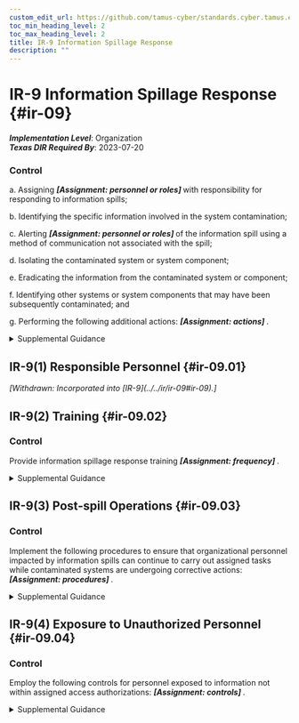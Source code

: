 ```yaml
---
custom_edit_url: https://github.com/tamus-cyber/standards.cyber.tamus.edu/tree/main/static/content/tamus.edu/TAMUS_profile.xml
toc_min_heading_level: 2
toc_max_heading_level: 2
title: IR-9 Information Spillage Response
description: ""
---
```


# IR-9 Information Spillage Response {#ir-09}

_**Implementation Level**_: Organization\
_**Texas DIR Required By**_: 2023-07-20

### Control

a. Assigning <strong> <em>[Assignment: personnel or roles]</em> </strong> with responsibility for responding to information spills;

b. Identifying the specific information involved in the system contamination;

c. Alerting <strong> <em>[Assignment: personnel or roles]</em> </strong> of the information spill using a method of communication not associated with the spill;

d. Isolating the contaminated system or system component;

e. Eradicating the information from the contaminated system or component;

f. Identifying other systems or system components that may have been subsequently contaminated; and

g. Performing the following additional actions: <strong> <em>[Assignment: actions]</em> </strong>.

<details>
  <summary>Supplemental Guidance</summary>

Information spillage refers to instances where information is placed on systems that are not authorized to process such information. Information spills occur when information that is thought to be a certain classification or impact level is transmitted to a system and subsequently is determined to be of a higher classification or impact level. At that point, corrective action is required. The nature of the response is based on the classification or impact level of the spilled information, the security capabilities of the system, the specific nature of the contaminated storage media, and the access authorizations of individuals with authorized access to the contaminated system. The methods used to communicate information about the spill after the fact do not involve methods directly associated with the actual spill to minimize the risk of further spreading the contamination before such contamination is isolated and eradicated.

</details>

## IR-9(1) Responsible Personnel {#ir-09.01}

<prop xmlns="http://csrc.nist.gov/ns/oscal/1.0" name="status" value="withdrawn">
               <em>[Withdrawn: Incorporated into [IR-9](../../ir/ir-09#ir-09).]</em>
            </prop>
            

## IR-9(2) Training {#ir-09.02}

### Control

Provide information spillage response training <strong> <em>[Assignment: frequency]</em> </strong>.

<details>
  <summary>Supplemental Guidance</summary>

Organizations establish requirements for responding to information spillage incidents in incident response plans. Incident response training on a regular basis helps to ensure that organizational personnel understand their individual responsibilities and what specific actions to take when spillage incidents occur.

</details>

## IR-9(3) Post-spill Operations {#ir-09.03}

### Control

Implement the following procedures to ensure that organizational personnel impacted by information spills can continue to carry out assigned tasks while contaminated systems are undergoing corrective actions: <strong> <em>[Assignment: procedures]</em> </strong>.

<details>
  <summary>Supplemental Guidance</summary>

Corrective actions for systems contaminated due to information spillages may be time-consuming. Personnel may not have access to the contaminated systems while corrective actions are being taken, which may potentially affect their ability to conduct organizational business.

</details>

## IR-9(4) Exposure to Unauthorized Personnel {#ir-09.04}

### Control

Employ the following controls for personnel exposed to information not within assigned access authorizations: <strong> <em>[Assignment: controls]</em> </strong>.

<details>
  <summary>Supplemental Guidance</summary>

Controls include ensuring that personnel who are exposed to spilled information are made aware of the laws, executive orders, directives, regulations, policies, standards, and guidelines regarding the information and the restrictions imposed based on exposure to such information.

</details>

